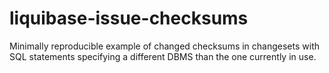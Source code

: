 # liquibase-issue-checksums
Minimally reproducible example of changed checksums in changesets with SQL statements specifying a different DBMS than the one currently in use.
